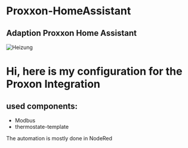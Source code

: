 # Proxxon-HomeAssistant
## Adaption Proxxon Home Assistant

![Heizung](https://github.com/AgentP38/Proxxon-HomeAssistant/assets/66620846/b8b631ef-feb3-4e71-ab9f-1228fc456291)



# Hi, here is my configuration for the Proxon Integration 

## used components:

- Modbus
- thermostate-template

The automation is mostly done in NodeRed
